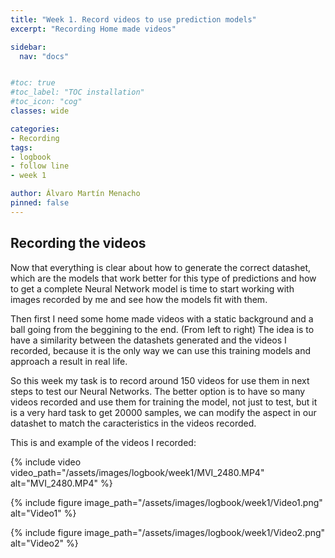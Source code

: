 ```yaml
---
title: "Week 1. Record videos to use prediction models"
excerpt: "Recording Home made videos"

sidebar:
  nav: "docs"


#toc: true
#toc_label: "TOC installation"
#toc_icon: "cog"
classes: wide

categories:
- Recording
tags:
- logbook
- follow line
- week 1

author: Álvaro Martín Menacho
pinned: false
---
```


## Recording the videos

Now that everything is clear about how to generate the correct datashet, which are the models that work better for this type of predictions and how to get a complete Neural Network model is time to start working with images recorded by me and see how the models fit with them.

Then first I need some home made videos with a static background and a ball going from the beggining to the end. (From left to right)
The idea is to have a similarity between the datashets generated and the videos I recorded, because it is the only way we can use this training models and approach a result in real life.

So this week my task is to record around 150 videos for use them in next steps to test our Neural Networks. The better option is to have so many videos recorded and use them for training the model, not just to test, but it is a very hard task to get 20000 samples, we can modify the aspect in our datashet to match the caracteristics in the videos recorded.

This is and example of the videos I recorded:


{% include video video_path="/assets/images/logbook/week1/MVI_2480.MP4" alt="MVI_2480.MP4" %}

{% include figure image_path="/assets/images/logbook/week1/Video1.png" alt="Video1" %}

{% include figure image_path="/assets/images/logbook/week1/Video2.png" alt="Video2" %}
